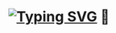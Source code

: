 <h1> <a href="https://git.io/typing-svg"><img src="https://readme-typing-svg.herokuapp.com?font=Fira+Code&pause=1000&color=A251F7&random=false&width=435&lines=Oi!+Eu+sou+a+Ana+Luiza+" alt="Typing SVG" /></a> 🤍 </h1>
<h2></h2>

